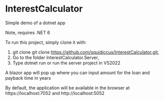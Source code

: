 # InterestCalculator

Simple demo of a dotnet app

Note, requires .NET 6

To run this project, simply clone it with:
1. git clone git clone https://github.com/squidiccus/InterestCalculator.git, 
2. Go to the folder InterestCalculator.Server\,
3. Type dotnet run or run the server project in VS2022

A blazor app will pop up where you can input amount for the loan and payback time in years

By default, the application will be available in the browser at https://localhost:7052 and http://localhost:5052
